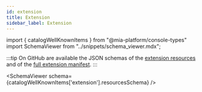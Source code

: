 ```yaml
---
id: extension
title: Extension
sidebar_label: Extension
---
```


import { catalogWellKnownItems } from "@mia-platform/console-types"
import SchemaViewer from "../snippets/schema_viewer.mdx";

:::tip
On GitHub are available the JSON schemas of the [extension resources](https://raw.githubusercontent.com/mia-platform/console-sdk/refs/heads/main/packages/console-types/schemas/catalog/extension.resources.schema.json) and of the [full extension manifest](https://raw.githubusercontent.com/mia-platform/console-sdk/refs/heads/main/packages/console-types/schemas/catalog/extension.manifest.schema.json).
:::

<SchemaViewer schema={catalogWellKnownItems['extension'].resourcesSchema} />
